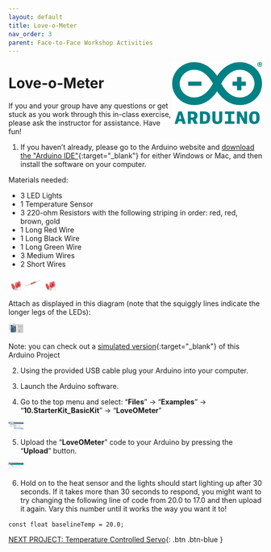 ```yaml
---
layout: default
title: Love-o-Meter
nav_order: 3
parent: Face-to-Face Workshop Activities
---
```

<img src="..\images\arduino-icon.png" alt="arduino icon" style="float:right;width:180px;">

# Love-o-Meter

If you and your group have any questions or get stuck as you work through this in-class exercise, please ask the instructor for assistance.  Have fun!

1. If you haven’t already, please go to the Arduino website and [download the "Arduino IDE"](https://www.arduino.cc/en/Main/Software){:target="_blank"} for either Windows or Mac, and then install the software on your computer.

Materials needed:
- 3 LED Lights
- 1 Temperature Sensor
- 3 220-ohm Resistors with the following striping in order: red, red, brown, gold
- 1 Long Red Wire
- 1 Long Black Wire
- 1 Long Green Wire
- 3 Medium Wires
- 2 Short Wires

<img src="..\images\in-person_workshops\hello_world\led.png" alt="led" style="width:30px;">
<img src="..\images\in-person_workshops\hello_world\res.png" alt="led" style="width:30px;">
<img src="..\images\in-person_workshops\hello_world\led.png" alt="led" style="width:30px;">

Attach as displayed in this diagram (note that the squiggly lines indicate the longer legs of the LEDs):

<img src="..\images\in-person_workshops\love-o-meter\breadboard_schematic.png" alt="breadboard" style="width:30px;">

Note: you can check out a [simulated version](https://goo.gl/azNRuk){:target="_blank"} of this Arduino Project

2. Using the provided USB cable plug your Arduino into your computer.

3. Launch the Arduino software.

4. Go to the top menu and select: “**Files**” -> “**Examples**” -> “**10.StarterKit_BasicKit**” -> “**LoveOMeter**”

<img src="..\images\in-person_workshops\love-o-meter\menus.png" alt="menu navigation" style="width:30px;">

5. Upload the “**LoveOMeter**” code to your Arduino by pressing the “**Upload**” button.

<img src="..\images\in-person_workshops\love-o-meter\upload.png" alt="upload" style="width:30px;">

6. Hold on to the heat sensor and the lights should start lighting up after 30 seconds.  If it takes more than 30 seconds to respond, you might want to try changing the following line of code from 20.0 to 17.0 and then upload it again. Vary this number until it works the way you want it to!

```
const float baselineTemp = 20.0;
```

[NEXT PROJECT: Temperature Controlled Servo](temp_ctrl_servo.html){: .btn .btn-blue }
